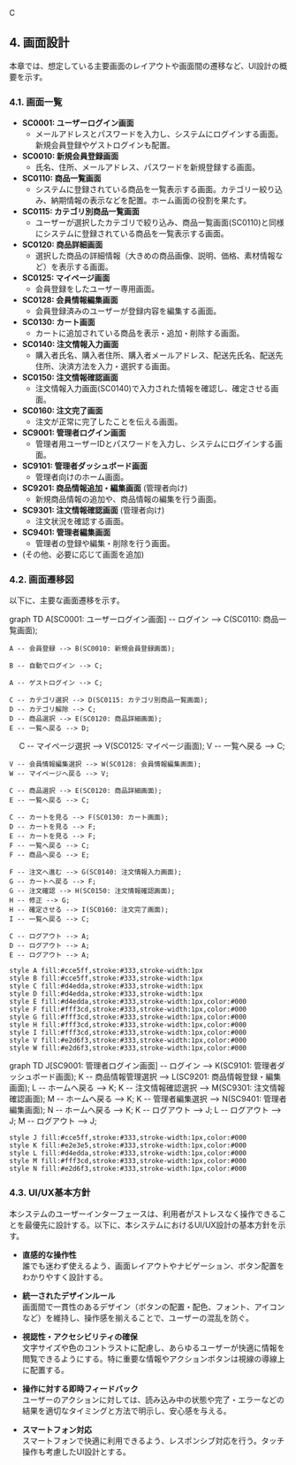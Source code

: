 C
## 4. 画面設計

本章では、想定している主要画面のレイアウトや画面間の遷移など、UI設計の概要を示す。

### 4.1. 画面一覧

- **SC0001: ユーザーログイン画面**
    - メールアドレスとパスワードを入力し、システムにログインする画面。新規会員登録やゲストログインも配置。
- **SC0010: 新規会員登録画面**
    - 氏名、住所、メールアドレス、パスワードを新規登録する画面。
- **SC0110: 商品一覧画面**
    - システムに登録されている商品を一覧表示する画面。カテゴリー絞り込み、納期情報の表示などを配置。ホーム画面の役割を果たす。
- **SC0115: カテゴリ別商品一覧画面**
    - ユーザーが選択したカテゴリで絞り込み、商品一覧画面(SC0110)と同様にシステムに登録されている商品を一覧表示する画面。
- **SC0120: 商品詳細画面**
    - 選択した商品の詳細情報（大きめの商品画像、説明、価格、素材情報など）を表示する画面。
- **SC0125: マイページ画面**
    - 会員登録をしたユーザー専用画面。
- **SC0128: 会員情報編集画面**
    - 会員登録済みのユーザーが登録内容を編集する画面。
- **SC0130: カート画面**
    - カートに追加されている商品を表示・追加・削除する画面。
- **SC0140: 注文情報入力画面**
    - 購入者氏名、購入者住所、購入者メールアドレス、配送先氏名、配送先住所、決済方法を入力・選択する画面。
- **SC0150: 注文情報確認画面**
    - 注文情報入力画面(SC0140)で入力された情報を確認し、確定させる画面。
- **SC0160: 注文完了画面**
    - 注文が正常に完了したことを伝える画面。
- **SC9001: 管理者ログイン画面** 
    - 管理者用ユーザーIDとパスワードを入力し、システムにログインする画面。
- **SC9101: 管理者ダッシュボード画面**
    - 管理者向けのホーム画面。
- **SC9201: 商品情報追加・編集画面** (管理者向け)
    - 新規商品情報の追加や、商品情報の編集を行う画面。
- **SC9301: 注文情報確認画面** (管理者向け)
    - 注文状況を確認する画面。
- **SC9401: 管理者編集画面**
    - 管理者の登録や編集・削除を行う画面。
- (その他、必要に応じて画面を追加)

### 4.2. 画面遷移図

以下に、主要な画面遷移を示す。

<div class="mermaid">
graph TD
    A[SC0001: ユーザーログイン画面] -- ログイン --> C(SC0110: 商品一覧画面);

    A -- 会員登録 --> B(SC0010: 新規会員登録画面);

    B -- 自動でログイン --> C;

    A -- ゲストログイン --> C;

    C -- カテゴリ選択 --> D(SC0115: カテゴリ別商品一覧画面);
    D -- カテゴリ解除 --> C;
    D -- 商品選択 --> E(SC0120: 商品詳細画面);
    E -- 一覧へ戻る --> D;
　
    C -- マイページ選択 --> V(SC0125: マイページ画面);
    V -- 一覧へ戻る --> C;

    V -- 会員情報編集選択 --> W(SC0128: 会員情報編集画面);
    W -- マイページへ戻る --> V;

    C -- 商品選択 --> E(SC0120: 商品詳細画面);
    E -- 一覧へ戻る --> C;

    C -- カートを見る --> F(SC0130: カート画面);
    D -- カートを見る --> F;
    E -- カートを見る --> F;
    F -- 一覧へ戻る --> C;
    F -- 商品へ戻る --> E;
  
    F -- 注文へ進む --> G(SC0140: 注文情報入力画面);
    G -- カートへ戻る --> F;
    G -- 注文確認 --> H(SC0150: 注文情報確認画面);
    H -- 修正 --> G;
    H -- 確定させる --> I(SC0160: 注文完了画面);
    I -- 一覧へ戻る --> C;

    C -- ログアウト --> A;
    D -- ログアウト --> A;
    E -- ログアウト --> A; 

    style A fill:#cce5ff,stroke:#333,stroke-width:1px
    style B fill:#cce5ff,stroke:#333,stroke-width:1px
    style C fill:#d4edda,stroke:#333,stroke-width:1px
    style D fill:#d4edda,stroke:#333,stroke-width:1px
    style E fill:#d4edda,stroke:#333,stroke-width:1px,color:#000
    style F fill:#fff3cd,stroke:#333,stroke-width:1px,color:#000
    style G fill:#fff3cd,stroke:#333,stroke-width:1px,color:#000
    style H fill:#fff3cd,stroke:#333,stroke-width:1px,color:#000
    style I fill:#fff3cd,stroke:#333,stroke-width:1px,color:#000
    style V fill:#e2d6f3,stroke:#333,stroke-width:1px,color:#000
    style W fill:#e2d6f3,stroke:#333,stroke-width:1px,color:#000

</div>

<div class="mermaid">
graph TD
    J[SC9001: 管理者ログイン画面] -- ログイン --> K(SC9101: 管理者ダッシュボード画面);
    K -- 商品情報管理選択 --> L(SC9201: 商品情報登録・編集画面);
    L -- ホームへ戻る --> K;
    K -- 注文情報確認選択 --> M(SC9301: 注文情報確認画面);
    M -- ホームへ戻る --> K;
    K -- 管理者編集選択 --> N(SC9401: 管理者編集画面);
    N -- ホームへ戻る --> K;
    K -- ログアウト --> J;
    L -- ログアウト --> J;
    M -- ログアウト --> J;    

    style J fill:#cce5ff,stroke:#333,stroke-width:1px,color:#000
    style K fill:#e2e3e5,stroke:#333,stroke-width:1px,color:#000
    style L fill:#d4edda,stroke:#333,stroke-width:1px,color:#000
    style M fill:#fff3cd,stroke:#333,stroke-width:1px,color:#000 
    style N fill:#e2d6f3,stroke:#333,stroke-width:1px,color:#000  


</div>

### 4.3. UI/UX基本方針

本システムのユーザーインターフェースは、利用者がストレスなく操作できることを最優先に設計する。以下に、本システムにおけるUI/UX設計の基本方針を示す。

- **直感的な操作性**  
  誰でも迷わず使えるよう、画面レイアウトやナビゲーション、ボタン配置をわかりやすく設計する。

- **統一されたデザインルール**  
  画面間で一貫性のあるデザイン（ボタンの配置・配色、フォント、アイコンなど）を維持し、操作感を揃えることで、ユーザーの混乱を防ぐ。

- **視認性・アクセシビリティの確保**  
  文字サイズや色のコントラストに配慮し、あらゆるユーザーが快適に情報を閲覧できるようにする。特に重要な情報やアクションボタンは視線の導線上に配置する。

- **操作に対する即時フィードバック**  
  ユーザーのアクションに対しては、読み込み中の状態や完了・エラーなどの結果を適切なタイミングと方法で明示し、安心感を与える。

- **スマートフォン対応**  
  スマートフォンで快適に利用できるよう、レスポンシブ対応を行う。タッチ操作も考慮したUI設計とする。
